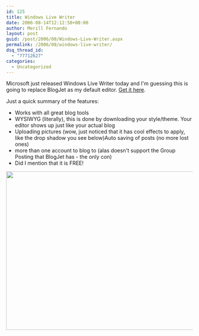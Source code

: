 ```yaml
---
id: 125
title: Windows Live Writer
date: 2006-08-14T12:12:50+00:00
author: Merill Fernando
layout: post
guid: /post/2006/08/Windows-Live-Writer.aspx
permalink: /2006/08/windows-live-writer/
dsq_thread_id:
  - "77712627"
categories:
  - Uncategorized
---
```

<p>Microsoft just released Windows Live Writer today and I'm guessing this is going to replace BlogJet as my default editor. <a href="http://download.microsoft.com/download/f/9/a/f9a19f2d-cec4-4a25-9b0b-eb9655ea7561/Writer.msi">Get it here</a>.</p> <p>Just a quick summary of the features:</p> <ul> <li>Works with all great blog tools</li> <li>WYSIWYG (literally), this is done by downloading your style/theme. Your editor shows up just like your actual blog</li> <li>Uploading pictures (wow, just noticed that it has cool effects to apply, like the drop shadow you see below)Auto saving of posts (no more lost ones)</li> <li>more than one account to blog to (alas doesn't support the Group Posting that BlogJet has - the only con)</li> <li>Did I mention that it is FREE!</li></ul> <p><a href="http://www.merill.net/wp-content/uploads/contentbinary/bca2973c9e53_67A4/WindowsLiveWriter8.jpg" atomicselection="true"><img style="border-right: 0px; border-top: 0px; border-left: 0px; border-bottom: 0px" height="428" src="http://www.merill.net/wp-content/uploads/contentbinary/bca2973c9e53_67A4/WindowsLiveWriter_thumb6.jpg" width="640" border="0"></a></p>